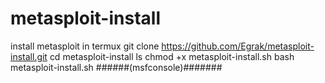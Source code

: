 # metasploit-install
install metasploit in termux
git clone https://github.com/Egrak/metasploit-install.git
cd metasploit-install
ls
chmod +x metasploit-install.sh
bash metasploit-install.sh
######(msfconsole)#######
